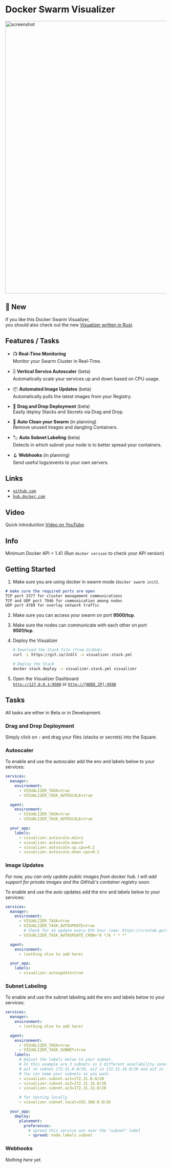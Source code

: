 # Docker Swarm Visualizer

<a href="https://raw.githubusercontent.com/yandeu/docker-swarm-visualizer/main/readme/screenshot.png">
   <img width="850" alt="screenshot" src="https://raw.githubusercontent.com/yandeu/docker-swarm-visualizer/main/readme/screenshot.png">
</a>

## 🥳 New

If you like this Docker Swarm Visualizer,  
you should also check out the new [Visualizer written in Rust](https://hub.docker.com/r/yandeu/visualizer-rs).

## Features / Tasks

- 📺 **Real-Time Monitoring**  
  Monitor your Swarm Cluster in Real-Time.

- 🎚️ **Vertical Service Autoscaler** (beta)  
  Automatically scale your services up and down based on CPU usage.

- 📦 **Automated Image Updates** (beta)  
  Automatically pulls the latest images from your Registry.

- 🚀 **Drag and Drop Deployment** (beta)  
  Easily deploy Stacks and Secrets via Drag and Drop.

- 🧼 **Auto Clean your Swarm** (in planning)  
  Remove unused Images and dangling Containers.

- 🏷️ **Auto Subnet Labeling** (beta)  
  Detects in which subnet your node is to better spread your containers.

- 🪝 **Webhooks** (in planning)  
  Send useful logs/events to your own servers.

## Links

- [`github.com`](https://github.com/yandeu/docker-swarm-visualizer)
- [`hub.docker.com`](https://hub.docker.com/r/yandeu/visualizer)

## Video

Quick introduction [Video on YouTube](https://youtu.be/IEIJm5h7uQs).

## Info

Minimum Docker API = 1.41 (Run `docker version` to check your API version)

## Getting Started

1. Make sure you are using docker in swarm mode (`docker swarm init`).  
```markdown
# make sure the required ports are open
TCP port 2377 for cluster management communications  
TCP and UDP port 7946 for communication among nodes  
UDP port 4789 for overlay network traffic  
```

2. Make sure you can access your swarm on port **9500/tcp**.

3. Make sure the nodes can communicate with each other on port **9501/tcp**.

4. Deploy the Visualizer

   ```bash
   # Download the Stack File (from GitHub)
   curl -L https://git.io/JcGlt -o visualizer.stack.yml

   # Deploy the Stack
   docker stack deploy -c visualizer.stack.yml visualizer
   ```

5. Open the Visualizer Dashboard  
   [`http://127.0.0.1:9500`](http://127.0.0.1:9500) or [`http://[NODE_IP]:9500`](http://[NODE_IP]:9500)

## Tasks

All tasks are either in Beta or in Development.

### Drag and Drop Deployment

Simply click on `⇪` and drag your files (stacks or secrets) into the Square.

### Autoscaler

To enable and use the autoscaler add the env and labels below to your services:

```yml
services:
  manager:
    environment:
      - VISUALIZER_TASK=true
      - VISUALIZER_TASK_AUTOSCALE=true

  agent:
    environment:
      - VISUALIZER_TASK=true
      - VISUALIZER_TASK_AUTOSCALE=true

  your_app:
    labels:
      - visualizer.autoscale.min=1
      - visualizer.autoscale.max=5
      - visualizer.autoscale.up.cpu=0.2
      - visualizer.autoscale.down.cpu=0.1
```

### Image Updates

_For now, you can only update public images from docker hub. I will add support for private images and the GitHub's container registry soon._

To enable and use the auto updates add the env and labels below to your services:

```yml
services:
  manager:
    environment:
      - VISUALIZER_TASK=true
      - VISUALIZER_TASK_AUTOUPDATE=true
        # Check for an update every 6th hour (see: https://crontab.guru/)
      - VISUALIZER_TASK_AUTOUPDATE_CRON="0 */6 * * *"

  agent:
    environment:
      - (nothing else to add here)

  your_app:
    labels:
      - visualizer.autoupdate=true
```

### Subnet Labeling

To enable and use the subnet labeling add the env and labels below to your services:

```yml
services:
  manager:
    environment:
      - (nothing else to add here)

  agent:
    environment:
      - VISUALIZER_TASK=true
      - VISUALIZER_TASK_SUBNET=true
    labels:
      # Adjust the labels below to your subnet.
      # In this example are 3 subnets in 3 different availability zones, which I call az1, az2 and az3.
      # az1 in subnet 172.31.0.0/20, az2 in 172.31.16.0/20 and az3 in 172.31.32.0/20.
      # You can name your subnets as you want.
      - visualizer.subnet.az1=172.31.0.0/20
      - visualizer.subnet.az2=172.31.16.0/20
      - visualizer.subnet.az3=172.31.32.0/20

      # for testing locally
      - visualizer.subnet.local=192.168.0.0/16

  your_app:
    deploy:
      placement:
        preferences:
          # spread this service out over the "subnet" label
          - spread: node.labels.subnet
```

### Webhooks

_Nothing here yet._
